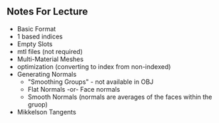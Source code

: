 ## Notes For Lecture
- Basic Format
- 1 based indices
- Empty Slots
- mtl files (not required)
- Multi-Material Meshes
- optimization (converting to index from non-indexed)
- Generating Normals
  - "Smoothing Groups" - not available in OBJ
  - Flat Normals -or- Face normals
  - Smooth Normals (normals are averages of the faces within the gruop)
- Mikkelson Tangents



